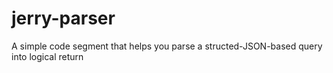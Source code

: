# jerry-parser
A simple code segment that helps you parse a structed-JSON-based query into logical return
